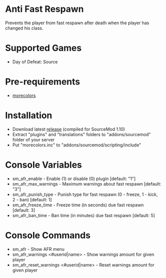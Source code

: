 # Anti Fast Respawn

Prevents the player from fast respawn after death when the player has changed his class.

# Supported Games

* Day of Defeat: Source

# Pre-requirements

* [morecolors](https://forums.alliedmods.net/showthread.php?t=185016)

# Installation

* Download latest [release](https://github.com/Dron-elektron/anti-fast-respawn/releases) (compiled for SourceMod 1.10)
* Extract "plugins" and "translations" folders to "addons/sourcemod" folder of your server
* Put "morecolors.inc" to "addons/sourcemod/scripting/include"

# Console Variables

* sm_afr_enable - Enable (1) or disable (0) plugin [default: "1"]
* sm_afr_max_warnings - Maximum warnings about fast respawn [default: "3"]
* sm_afr_punish_type - Punish type for fast respawn (0 - freeze, 1 - kick, 2 - ban) [default: 1]
* sm_afr_freeze_time - Freeze time (in seconds) due fast respawn [default: 3]
* sm_afr_ban_time - Ban time (in minutes) due fast respawn [default: 5]

# Console Commands

* sm_afr - Show AFR menu
* sm_afr_warnings <#userid|name> - Show warnings amount for given player
* sm_afr_reset_warnings <#userid|name> - Reset warnings amount for given player
